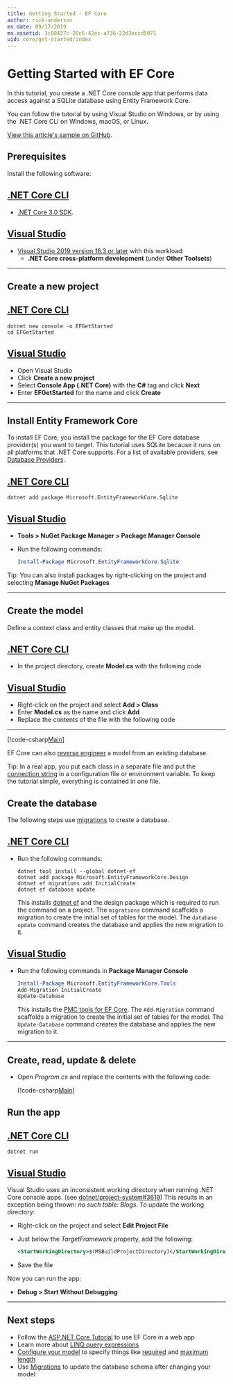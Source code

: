 ```yaml
---
title: Getting Started - EF Core
author: rick-anderson
ms.date: 09/17/2019
ms.assetid: 3c88427c-20c6-42ec-a736-22d3eccd5071
uid: core/get-started/index
---
```


# Getting Started with EF Core

In this tutorial, you create a .NET Core console app that performs data access against a SQLite database using Entity Framework Core.

You can follow the tutorial by using Visual Studio on Windows, or by using the .NET Core CLI on Windows, macOS, or Linux.

[View this article's sample on GitHub](https://github.com/aspnet/EntityFramework.Docs/tree/master/samples/core/GetStarted).

## Prerequisites

Install the following software:

## [.NET Core CLI](#tab/netcore-cli)

* [.NET Core 3.0 SDK](https://www.microsoft.com/net/download/core).

## [Visual Studio](#tab/visual-studio)

* [Visual Studio 2019 version 16.3 or later](https://www.visualstudio.com/downloads/) with this  workload:
  * **.NET Core cross-platform development** (under **Other Toolsets**)

---

## Create a new project

## [.NET Core CLI](#tab/netcore-cli)

```dotnetcli
dotnet new console -o EFGetStarted
cd EFGetStarted
```

## [Visual Studio](#tab/visual-studio)

* Open Visual Studio
* Click **Create a new project**
* Select **Console App (.NET Core)** with the **C#** tag and click **Next**
* Enter **EFGetStarted** for the name and click **Create**

---

## Install Entity Framework Core

To install EF Core, you install the package for the EF Core database provider(s) you want to target. This tutorial uses SQLite because it runs on all platforms that .NET Core supports. For a list of available providers, see [Database Providers](../providers/index.md).

## [.NET Core CLI](#tab/netcore-cli)

```dotnetcli
dotnet add package Microsoft.EntityFrameworkCore.Sqlite
```

## [Visual Studio](#tab/visual-studio)

* **Tools > NuGet Package Manager > Package Manager Console**
* Run the following commands:

  ``` PowerShell
  Install-Package Microsoft.EntityFrameworkCore.Sqlite
  ```

Tip: You can also install packages by right-clicking on the project and selecting **Manage NuGet Packages**

---

## Create the model

Define a context class and entity classes that make up the model.

## [.NET Core CLI](#tab/netcore-cli)

* In the project directory, create **Model.cs** with the following code

## [Visual Studio](#tab/visual-studio)

* Right-click on the project and select **Add > Class**
* Enter **Model.cs** as the name and click **Add**
* Replace the contents of the file with the following code

---

[!code-csharp[Main](../../../samples/core/GetStarted/Model.cs)]

EF Core can also [reverse engineer](../managing-schemas/scaffolding.md) a model from an existing database.

Tip: In a real app, you put each class in a separate file and put the [connection string](../miscellaneous/connection-strings.md) in a configuration file or environment variable. To keep the tutorial simple, everything is contained in one file.

## Create the database

The following steps use [migrations](xref:core/managing-schemas/migrations/index) to create a database.

## [.NET Core CLI](#tab/netcore-cli)

* Run the following commands:

  ```dotnetcli
  dotnet tool install --global dotnet-ef
  dotnet add package Microsoft.EntityFrameworkCore.Design
  dotnet ef migrations add InitialCreate
  dotnet ef database update
  ```

  This installs [dotnet ef](../miscellaneous/cli/dotnet.md) and the design package which is required to run the command on a project. The `migrations` command scaffolds a migration to create the initial set of tables for the model. The `database update` command creates the database and applies the new migration to it.

## [Visual Studio](#tab/visual-studio)

* Run the following commands in **Package Manager Console**

  ``` PowerShell
  Install-Package Microsoft.EntityFrameworkCore.Tools
  Add-Migration InitialCreate
  Update-Database
  ```

  This installs the [PMC tools for EF Core](../miscellaneous/cli/powershell.md). The `Add-Migration` command scaffolds a migration to create the initial set of tables for the model. The `Update-Database` command creates the database and applies the new migration to it.

---

## Create, read, update & delete

* Open *Program.cs* and replace the contents with the following code:

  [!code-csharp[Main](../../../samples/core/GetStarted/Program.cs)]

## Run the app

## [.NET Core CLI](#tab/netcore-cli)

```dotnetcli
dotnet run
```

## [Visual Studio](#tab/visual-studio)

Visual Studio uses an inconsistent working directory when running .NET Core console apps. (see [dotnet/project-system#3619](https://github.com/dotnet/project-system/issues/3619)) This results in an exception being thrown: *no such table: Blogs*. To update the working directory:

* Right-click on the project and select **Edit Project File**
* Just below the *TargetFramework* property, add the following:

  ``` XML
  <StartWorkingDirectory>$(MSBuildProjectDirectory)</StartWorkingDirectory>
  ```

* Save the file

Now you can run the app:

* **Debug > Start Without Debugging**

---

## Next steps

* Follow the [ASP.NET Core Tutorial](/aspnet/core/data/ef-rp/intro) to use EF Core in a web app
* Learn more about [LINQ query expressions](/dotnet/csharp/programming-guide/concepts/linq/basic-linq-query-operations)
* [Configure your model](xref:core/modeling/index) to specify things like [required](xref:core/modeling/required-optional) and [maximum length](xref:core/modeling/max-length)
* Use [Migrations](xref:core/managing-schemas/migrations/index) to update the database schema after changing your model

